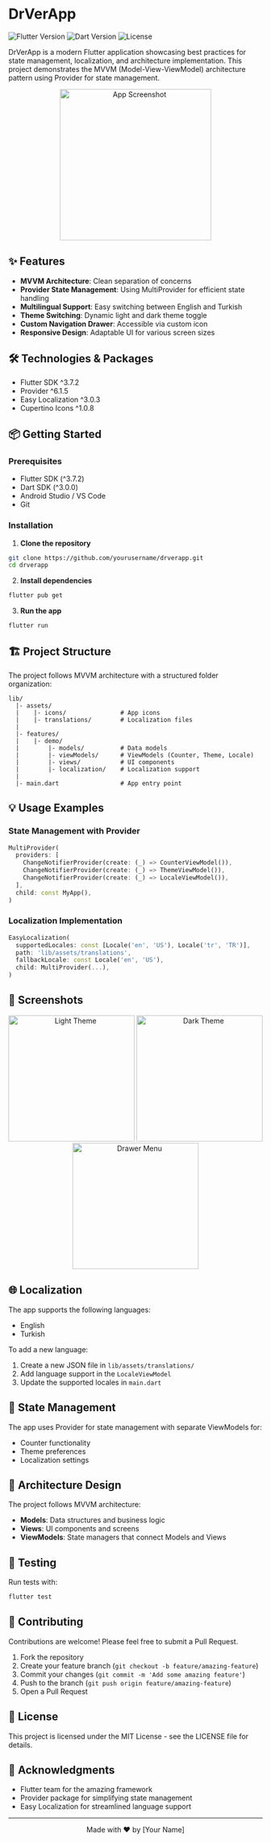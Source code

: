 # DrVerApp

![Flutter Version](https://img.shields.io/badge/Flutter-3.7.2+-blue.svg)
![Dart Version](https://img.shields.io/badge/Dart-3.0.0+-blue.svg)
![License](https://img.shields.io/badge/License-MIT-green.svg)

DrVerApp is a modern Flutter application showcasing best practices for state management, localization, and architecture implementation. This project demonstrates the MVVM (Model-View-ViewModel) architecture pattern using Provider for state management.

<p align="center">
  <img src="screenshots/app_screenshot.png" alt="App Screenshot" width="300"/>
  <!-- Replace with your actual screenshot -->
</p>

## ✨ Features

- **MVVM Architecture**: Clean separation of concerns
- **Provider State Management**: Using MultiProvider for efficient state handling
- **Multilingual Support**: Easy switching between English and Turkish
- **Theme Switching**: Dynamic light and dark theme toggle
- **Custom Navigation Drawer**: Accessible via custom icon
- **Responsive Design**: Adaptable UI for various screen sizes

## 🛠️ Technologies & Packages

- Flutter SDK ^3.7.2
- Provider ^6.1.5
- Easy Localization ^3.0.3
- Cupertino Icons ^1.0.8

## 📦 Getting Started

### Prerequisites

- Flutter SDK (^3.7.2)
- Dart SDK (^3.0.0)
- Android Studio / VS Code
- Git

### Installation

1. **Clone the repository**

```bash
git clone https://github.com/yourusername/drverapp.git
cd drverapp
```

2. **Install dependencies**

```bash
flutter pub get
```

3. **Run the app**

```bash
flutter run
```

## 🏗️ Project Structure

The project follows MVVM architecture with a structured folder organization:

```
lib/
  |- assets/
  |    |- icons/               # App icons
  |    |- translations/        # Localization files
  |
  |- features/
  |    |- demo/
  |        |- models/          # Data models
  |        |- viewModels/      # ViewModels (Counter, Theme, Locale)
  |        |- views/           # UI components
  |        |- localization/    # Localization support
  |
  |- main.dart                 # App entry point
```

## 💡 Usage Examples

### State Management with Provider

```dart
MultiProvider(
  providers: [
    ChangeNotifierProvider(create: (_) => CounterViewModel()),
    ChangeNotifierProvider(create: (_) => ThemeViewModel()),
    ChangeNotifierProvider(create: (_) => LocaleViewModel()),
  ],
  child: const MyApp(),
)
```

### Localization Implementation

```dart
EasyLocalization(
  supportedLocales: const [Locale('en', 'US'), Locale('tr', 'TR')],
  path: 'lib/assets/translations',
  fallbackLocale: const Locale('en', 'US'),
  child: MultiProvider(...),
)
```

## 📸 Screenshots

<p align="center">
  <img src="screenshots/light_theme.png" alt="Light Theme" width="250"/>
  <img src="screenshots/dark_theme.png" alt="Dark Theme" width="250"/>
  <img src="screenshots/drawer_menu.png" alt="Drawer Menu" width="250"/>
</p>

<!-- Replace the placeholders with actual screenshots -->

## 🌐 Localization

The app supports the following languages:
- English
- Turkish

To add a new language:
1. Create a new JSON file in `lib/assets/translations/`
2. Add language support in the `LocaleViewModel`
3. Update the supported locales in `main.dart`

## 🔄 State Management

The app uses Provider for state management with separate ViewModels for:
- Counter functionality
- Theme preferences
- Localization settings

## 📱 Architecture Design

The project follows MVVM architecture:
- **Models**: Data structures and business logic
- **Views**: UI components and screens
- **ViewModels**: State managers that connect Models and Views

## 🧪 Testing

Run tests with:

```bash
flutter test
```

## 🤝 Contributing

Contributions are welcome! Please feel free to submit a Pull Request.

1. Fork the repository
2. Create your feature branch (`git checkout -b feature/amazing-feature`)
3. Commit your changes (`git commit -m 'Add some amazing feature'`)
4. Push to the branch (`git push origin feature/amazing-feature`)
5. Open a Pull Request

## 📄 License

This project is licensed under the MIT License - see the LICENSE file for details.

## 🙏 Acknowledgments

- Flutter team for the amazing framework
- Provider package for simplifying state management
- Easy Localization for streamlined language support

---

<p align="center">
  Made with ❤️ by [Your Name]
</p>
